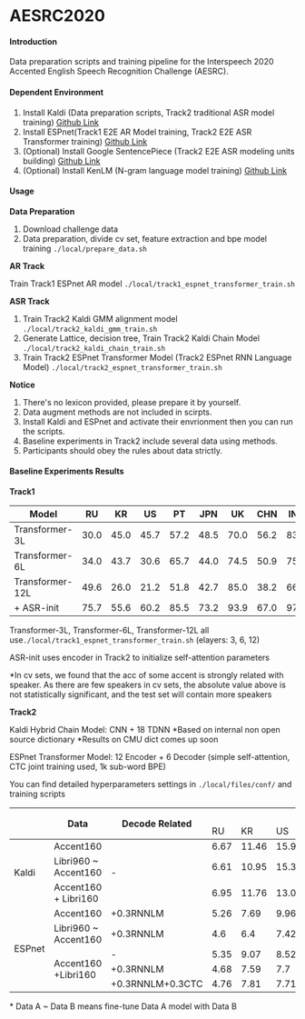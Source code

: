 # AESRC2020


#### Introduction

Data preparation scripts and training pipeline for the Interspeech 2020 Accented English Speech Recognition Challenge (AESRC).

#### Dependent Environment

1.  Install Kaldi (Data preparation scripts, Track2 traditional ASR model training) 
    [Github Link](https://github.com/kaldi-asr/kaldi)
2.  Install ESPnet(Track1 E2E AR Model training, Track2 E2E ASR Transformer training)
    [Github Link](https://github.com/espnet/espnet)
3.  (Optional) Install Google SentencePiece (Track2 E2E ASR modeling units building)
    [Github Link](https://github.com/google/sentencepiece)
4.  (Optional) Install KenLM (N-gram language model training)
    [Github Link](http://https://github.com/kpu/kenlm)

#### Usage

 **Data Preparation** 

1.  Download challenge data
2.  Data preparation, divide cv set, feature extraction and bpe model training `./local/prepare_data.sh`

 **AR Track** 

Train Track1 ESPnet AR model `./local/track1_espnet_transformer_train.sh`

 **ASR Track** 

1.  Train Track2 Kaldi GMM alignment model  `./local/track2_kaldi_gmm_train.sh`
2.  Generate Lattice, decision tree, Train Track2 Kaldi Chain Model  `./local/track2_kaldi_chain_train.sh`
3.  Train Track2 ESPnet Transformer Model (Track2 ESPnet RNN Language Model) `./local/track2_espnet_transformer_train.sh`

**Notice**
1.  There's no lexicon provided, please prepare it by yourself.
2.  Data augment methods are not included in scirpts.
3.  Install Kaldi and ESPnet and activate their envrionment then you can run the scripts.
4.  Baseline experiments in Track2 include several data using methods.
5.  Participants should obey the rules about data strictly.

#### Baseline Experiments Results

**Track1** 

| Model    | RU   | KR   | US   | PT   | JPN  | UK   | CHN  | IND  | AVE  |
| -------- | -- |---- | ---- | ---- | ---- | ---- | ---- | ---- | ---- |
| Transformer-3L  | 30.0 | 45.0 | 45.7 | 57.2 | 48.5 | 70.0 | 56.2 | 83.5 | 54.1 |
| Transformer-6L  | 34.0 | 43.7 | 30.6 | 65.7 | 44.0 | 74.5 | 50.9 | 75.2 | 52.2 |
| Transformer-12L | 49.6 | 26.0 | 21.2 | 51.8 | 42.7 | 85.0 | 38.2 | 66.1 | 47.8 |
| + ASR-init      | 75.7 | 55.6 | 60.2 | 85.5 | 73.2 | 93.9 | 67.0 | 97.0 | 76.1 |

Transformer-3L, Transformer-6L, Transformer-12L all use`./local/track1_espnet_transformer_train.sh` (elayers: 3, 6, 12)

ASR-init uses encoder in Track2 to initialize self-attention parameters

*In cv sets, we found that the acc of some accent is strongly related with speaker. As there are few speakers in cv sets, the absolute value above is not statistically significant, and the test set will contain more speakers

**Track2** 

Kaldi Hybrid Chain Model: CNN + 18 TDNN
*Based on internal non open source dictionary
*Results on CMU dict comes up soon

ESPnet Transformer Model: 12 Encoder + 6 Decoder (simple self-attention, CTC joint training used, 1k sub-word BPE)

You can find detailed hyperparameters settings in `./local/files/conf/` and training scripts
<table>
<thead>
  <tr>
    <th rowspan="2"></th>
    <th rowspan="2">Data</th>
    <th rowspan="2">Decode Related</th>
    <th colspan="9">CER on cv set</th>
  </tr>
  <tr>
    <td>RU</td>
    <td>KR</td>
    <td>US</td>
    <td>PT</td>
    <td>JPN</td>
    <td>UK</td>
    <td>CHN</td>
    <td>IND</td>
    <td>AVE</td>
  </tr>
</thead>
<tbody>
  <tr>
    <td rowspan="3">Kaldi<br></td>
    <td>Accent160</td>
    <td rowspan="3">-</td>
    <td>6.67</td>
    <td>11.46</td>
    <td>15.95</td>
    <td>10.27</td>
    <td>9.78</td>
    <td>16.88</td>
    <td>20.97</td>
    <td>17.48</td>
    <td>13.68</td>
  </tr>
  <tr>
    <td>Libri960 ~ Accent160</td>
    <td>6.61</td>
    <td>10.95</td>
    <td>15.33</td>
    <td>9.79</td>
    <td>9.75</td>
    <td>16.03</td>
    <td>19.68</td>
    <td>16.93</td>
    <td>13.13</td>
  </tr>
  <tr>
    <td>Accent160 + Libri160</td>
    <td>6.95</td>
    <td>11.76</td>
    <td>13.05</td>
    <td>9.96</td>
    <td>10.15</td>
    <td>14.21</td>
    <td>20.76</td>
    <td>18.26</td>
    <td>13.14</td>
  </tr>
  <tr>
    <td rowspan="5">ESPnet<br></td>
    <td>Accent160</td>
    <td>+0.3RNNLM</td>
    <td>5.26</td>
    <td>7.69</td>
    <td>9.96</td>
    <td>7.45</td>
    <td>6.79</td>
    <td>10.06</td>
    <td>11.77</td>
    <td>10.05</td>
    <td>8.63</td>
  </tr>
  <tr>
    <td>Libri960 ~ Accent160</td>
    <td>+0.3RNNLM</td>
    <td>4.6</td>
    <td>6.4</td>
    <td>7.42</td>
    <td>5.9</td>
    <td>5.71</td>
    <td>7.64</td>
    <td>9.87</td>
    <td>7.85</td>
    <td>6.92</td>
  </tr>
  <tr>
    <td rowspan="3">Accent160 +Libri160<br></td>
    <td>-</td>
    <td>5.35</td>
    <td>9.07</td>
    <td>8.52</td>
    <td>7.13</td>
    <td>7.29</td>
    <td>8.6</td>
    <td>12.03</td>
    <td>9.05</td>
    <td>8.38</td>
  </tr>
  <tr>
    <td>+0.3RNNLM</td>
    <td>4.68</td>
    <td>7.59</td>
    <td>7.7</td>
    <td>6.42</td>
    <td>6.37</td>
    <td>7.76</td>
    <td>10.88</td>
    <td>8.41</td>
    <td>7.48</td>
  </tr>
  <tr>
    <td>+0.3RNNLM+0.3CTC</td>
    <td>4.76</td>
    <td>7.81</td>
    <td>7.71</td>
    <td>6.36</td>
    <td>6.4</td>
    <td>7.23</td>
    <td>10.77</td>
    <td>8.01</td>
    <td>7.38   </td>
  </tr>
</tbody>
</table>
* Data A ~ Data B means fine-tune Data A model with Data B
